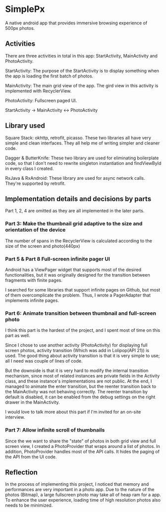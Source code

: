 SimplePx
========

A native android app that provides immersive browsing experience of 500px photos.

## Activities

There are three activities in total in this app: StartActivity, MainActivity and PhotoActivity.

StartActivity: The purpose of the StartActivity is to display something when the app is loading
the first batch of photos.

MainActivity: The main grid view of the app. The gird view in this activity is implemented with
RecyclerView.

PhotoActivity: Fullscreen paged UI.

StartActivity -> MainActivity <-> PhotoActivity

## Library used

Square Stack: okhttp, retrofit, picasso. These two libraries all have very simple and clean
interfaces. They all help me of writing simpler and cleaner code.

Dagger & ButterKnife: These two library are used for eliminating boilerplate code, so that I don't
need to rewrite singleton instantiation and findViewById in every class I created.

RxJava & RxAndroid: These library are used for async network calls. They're supported by retrofit.

## Implementation details and decisions by parts

Part 1, 2, 4 are omitted as they are all implemented in the later parts.

### Part 3: Make the thumbnail grid adaptive to the size and orientation of the device

The number of spans in the RecyclerView is calculated according to the size of the screen and
photo(440px)

### Part 5 & Part 8 Full-screen infinite pager UI

Android has a ViewPager widget that supports most of the desired functionalities, but it was
originally designed for the transition between fragments with finite pages.

I searched for some libraries that support infinite pages on Github,
but most of them overcomplicate the problem. Thus, I wrote a PagerAdapter that implements infinite
pages.

### Part 6: Animate transition between thumbnail and full-screen photo

I think this part is the hardest of the project, and I spent most of time on this part as well.

Since I chose to use another activity (PhotoActivity) for displaying full screen photos, activity
transition (Which was add in Lolipop(API 21)) is used. The good thing about activity transition is
that it is very simple to use; all I need was couple of lines of code.

But the downside is that it is very hard to modify the internal transition mechanism, since most of
related instances are private fields in the Activity class, and these instance's implementations are
not public. At the end, I managed to animate the enter transition, but the reenter transition back
to the MainActivity was not behaving correctly. The reenter transition by default is disabled, it
can be enabled from the debug settings on the right drawer in the MainActivity.

I would love to talk more about this part if I'm invited for an on-site interview.

### Part 7: Allow infinite scroll of thumbnails

Since the we want to share the "state" of photos in both grid view and full screen view, I created a
PhotoProvider that wraps around a list of photos. In addition, PhotoProvider handles most of the
API calls. It hides the paging of the API from the UI code.

## Reflection

In the process of implementing this project, I noticed that memory and performances are very
important in a photo app. Due to the nature of the photos (Bitmap), a large fullscreen photo may
take all of heap ram for a app. To enhance the user experience, loading time of high resolution
photos also needs to be minimized.

